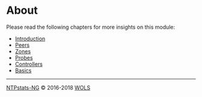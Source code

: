 # About <a id="module_ntpstatsng_about"></a>

Please read the following chapters for more insights on this module:

* [Introduction](10-Introduction.md#module_ntpstatsng_introduction)
* [Peers](11-Peers.md#module_ntpstatsng_peers)
* [Zones](12-Zones.md#module_ntpstatsng_zones)
* [Probes](13-Probes.md#module_ntpstatsng_probes)
* [Controllers](14-Controllers.md#module_ntpstatsng_controllers)
* [Basics](30-Basics.md#module_ntpstatsng_basics)

----

[NTPstats-NG](/icingaweb2/doc/module/toc?moduleName=ntpstatsng) &#169; 2016-2018 [WOLS](https://github.com/wols/icingaweb2-module-ntpstatsng)
